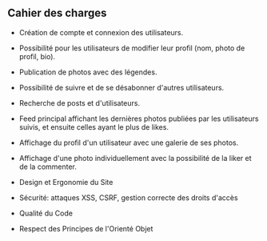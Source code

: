 ## Cahier des charges
- Création de compte et connexion des utilisateurs.
- Possibilité pour les utilisateurs de modifier leur profil (nom, photo de profil, bio).
- Publication de photos avec des légendes.
- Possibilité de suivre et de se désabonner d'autres utilisateurs.
- Recherche de posts et d'utilisateurs.
- Feed principal affichant les dernières photos publiées par les utilisateurs suivis, et ensuite celles ayant le plus de likes.
- Affichage du profil d'un utilisateur avec une galerie de ses photos.
- Affichage d'une photo individuellement avec la possibilité de la liker et de la commenter.

- Design et Ergonomie du Site
- Sécurité: attaques XSS, CSRF, gestion correcte des droits d'accès
- Qualité du Code
- Respect des Principes de l'Orienté Objet
